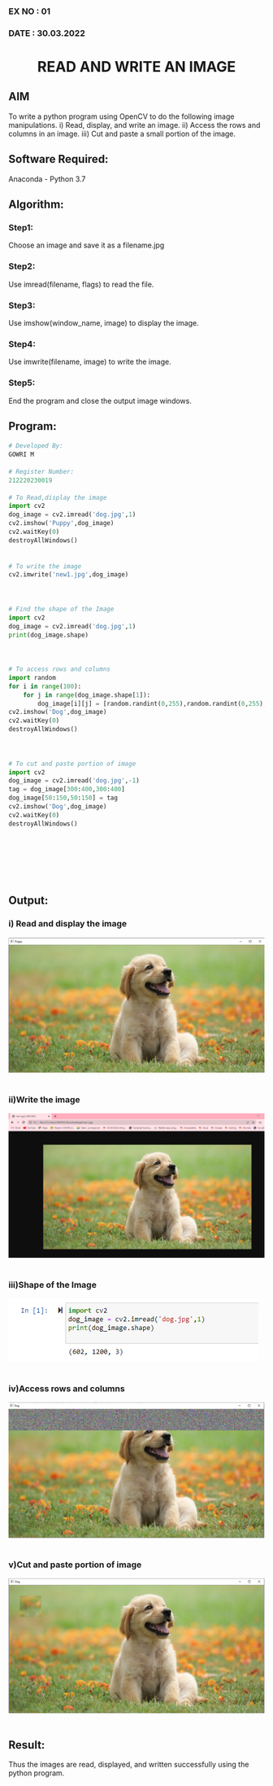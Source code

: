 ### EX NO : 01
### DATE  : 30.03.2022
# <p align="center"> READ AND WRITE AN IMAGE </p>


## AIM
To write a python program using OpenCV to do the following image manipulations.
i) Read, display, and write an image.
ii) Access the rows and columns in an image.
iii) Cut and paste a small portion of the image.

## Software Required:
Anaconda - Python 3.7
## Algorithm:
### Step1:
Choose an image and save it as a filename.jpg
### Step2:
Use imread(filename, flags) to read the file.
### Step3:
Use imshow(window_name, image) to display the image.
### Step4:
Use imwrite(filename, image) to write the image.
### Step5:
End the program and close the output image windows.
## Program:
```python
# Developed By:
GOWRI M

# Register Number:
212220230019

# To Read,display the image
import cv2
dog_image = cv2.imread('dog.jpg',1)
cv2.imshow('Puppy',dog_image)
cv2.waitKey(0)
destroyAllWindows()


# To write the image
cv2.imwrite('new1.jpg',dog_image)



# Find the shape of the Image
import cv2
dog_image = cv2.imread('dog.jpg',1)
print(dog_image.shape)



# To access rows and columns
import random
for i in range(100):
    for j in range(dog_image.shape[1]):
        dog_image[i][j] = [random.randint(0,255),random.randint(0,255),random.randint(0,255)]
cv2.imshow('Dog',dog_image)
cv2.waitKey(0)
destroyAllWindows()



# To cut and paste portion of image
import cv2
dog_image = cv2.imread('dog.jpg',-1)
tag = dog_image[300:400,300:400]
dog_image[50:150,50:150] = tag
cv2.imshow('Dog',dog_image)
cv2.waitKey(0)
destroyAllWindows()








```
## Output:

### i) Read and display the image
![output](./static/img/OUTP1.png)
<br>
<br>

### ii)Write the image
![output](./static/img/OUTP2.png)
<br>
<br>

### iii)Shape of the Image
![output](./static/img/OUTP3.png)
<br>
<br>

### iv)Access rows and columns
![output](./static/img/OUTP4.png)
<br>
<br>

### v)Cut and paste portion of image
![output](./static/img/OUTP5.png)
<br>
<br>

## Result:
Thus the images are read, displayed, and written successfully using the python program.


